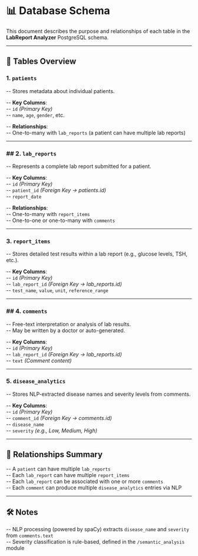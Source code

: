 # 📊 Database Schema

This document describes the purpose and relationships of each table in the **LabReport Analyzer** PostgreSQL schema.

---

## 🧾 Tables Overview

###  1. `patients`
-- Stores metadata about individual patients.

-- **Key Columns**:  
   -- `id` *(Primary Key)*  
   -- `name`, `age`, `gender`, etc.

-- **Relationships**:  
   -- One-to-many with `lab_reports` (a patient can have multiple lab reports)

---

### ## 2. `lab_reports`
-- Represents a complete lab report submitted for a patient.

-- **Key Columns**:  
   -- `id` *(Primary Key)*  
   -- `patient_id` *(Foreign Key → patients.id)*  
   -- `report_date`

-- **Relationships**:  
   -- One-to-many with `report_items`  
   -- One-to-one or one-to-many with `comments`

---

### 3. `report_items`
-- Stores detailed test results within a lab report (e.g., glucose levels, TSH, etc.).

-- **Key Columns**:  
   -- `id` *(Primary Key)*  
   -- `lab_report_id` *(Foreign Key → lab_reports.id)*  
   -- `test_name`, `value`, `unit`, `reference_range`

---

### ## 4. `comments`
-- Free-text interpretation or analysis of lab results.  
-- May be written by a doctor or auto-generated.

-- **Key Columns**:  
   -- `id` *(Primary Key)*  
   -- `lab_report_id` *(Foreign Key → lab_reports.id)*  
   -- `text` *(Comment content)*

---

### 5. `disease_analytics`
-- Stores NLP-extracted disease names and severity levels from comments.

-- **Key Columns**:  
   -- `id` *(Primary Key)*  
   -- `comment_id` *(Foreign Key → comments.id)*  
   -- `disease_name`  
   -- `severity` *(e.g., Low, Medium, High)*

---

## 🔗 Relationships Summary

-- A `patient` can have multiple `lab_reports`  
-- Each `lab_report` can have multiple `report_items`  
-- Each `lab_report` can be associated with one or more `comments`  
-- Each `comment` can produce multiple `disease_analytics` entries via NLP  

---

##  🛠 Notes

-- NLP processing (powered by spaCy) extracts `disease_name` and `severity` from `comments.text`  
-- Severity classification is rule-based, defined in the `/semantic_analysis` module  
